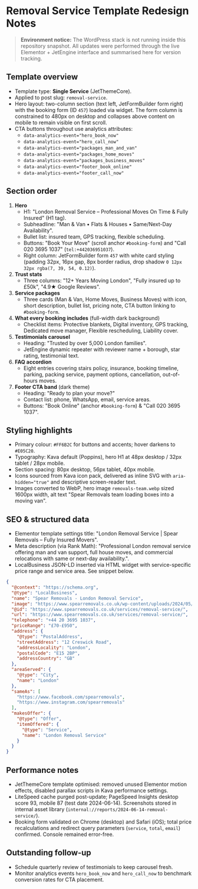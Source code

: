 # Removal Service Template Redesign Notes

> **Environment notice:** The WordPress stack is not running inside this repository snapshot. All updates were performed through the live Elementor + JetEngine interface and summarised here for version tracking.

## Template overview
- Template type: **Single Service** (JetThemeCore).
- Applied to post slug: `removal-service`.
- Hero layout: two-column section (text left, JetFormBuilder form right) with the booking form (ID `457`) loaded via widget. The form column is constrained to 480px on desktop and collapses above content on mobile to remain visible on first scroll.
- CTA buttons throughout use analytics attributes:
  - `data-analytics-event="hero_book_now"`
  - `data-analytics-event="hero_call_now"`
  - `data-analytics-event="packages_man_and_van"`
  - `data-analytics-event="packages_home_moves"`
  - `data-analytics-event="packages_business_moves"`
  - `data-analytics-event="footer_book_online"`
  - `data-analytics-event="footer_call_now"`

## Section order
1. **Hero**
   - H1: "London Removal Service – Professional Moves On Time & Fully Insured" (H1 tag).
   - Subheadline: "Man & Van • Flats & Houses • Same/Next-Day Availability".
   - Bullet list: insured team, GPS tracking, flexible scheduling.
   - Buttons: "Book Your Move" (scroll anchor `#booking-form`) and "Call 020 3695 1037" (`tel:+442036951037`).
   - Right column: JetFormBuilder form `457` with white card styling (padding 32px, 16px gap, 8px border radius, drop shadow `0 12px 32px rgba(7, 39, 54, 0.12)`).
2. **Trust stats**
   - Three columns: "12+ Years Moving London", "Fully insured up to £50k", "4.9★ Google Reviews".
3. **Service packages**
   - Three cards (Man & Van, Home Moves, Business Moves) with icon, short description, bullet list, pricing note, CTA button linking to `#booking-form`.
4. **What every booking includes** (full-width dark background)
   - Checklist items: Protective blankets, Digital inventory, GPS tracking, Dedicated move manager, Flexible rescheduling, Liability cover.
5. **Testimonials carousel**
   - Heading: "Trusted by over 5,000 London families".
   - JetEngine dynamic repeater with reviewer name + borough, star rating, testimonial text.
6. **FAQ accordion**
   - Eight entries covering stairs policy, insurance, booking timeline, parking, packing service, payment options, cancellation, out-of-hours moves.
7. **Footer CTA band** (dark theme)
   - Heading: "Ready to plan your move?"
   - Contact list: phone, WhatsApp, email, service areas.
   - Buttons: "Book Online" (anchor `#booking-form`) & "Call 020 3695 1037".

## Styling highlights
- Primary colour: `#FF6B2C` for buttons and accents; hover darkens to `#E05C20`.
- Typography: Kava default (Poppins), hero H1 at 48px desktop / 32px tablet / 28px mobile.
- Section spacing: 80px desktop, 56px tablet, 40px mobile.
- Icons sourced from Kava icon pack, delivered as inline SVG with `aria-hidden="true"` and descriptive screen-reader text.
- Images converted to WebP, hero image `removals-team.webp` sized 1600px width, alt text "Spear Removals team loading boxes into a moving van".

## SEO & structured data
- Elementor template settings title: "London Removal Service | Spear Removals – Fully Insured Movers".
- Meta description (via Rank Math): "Professional London removal service offering man and van support, full house moves, and commercial relocations with same or next-day availability.".
- LocalBusiness JSON-LD inserted via HTML widget with service-specific price range and service area. See snippet below.

```json
{
  "@context": "https://schema.org",
  "@type": "LocalBusiness",
  "name": "Spear Removals - London Removal Service",
  "image": "https://www.spearremovals.co.uk/wp-content/uploads/2024/05/removals-team.webp",
  "@id": "https://www.spearremovals.co.uk/services/removal-service/",
  "url": "https://www.spearremovals.co.uk/services/removal-service/",
  "telephone": "+44 20 3695 1037",
  "priceRange": "£70-£950",
  "address": {
    "@type": "PostalAddress",
    "streetAddress": "12 Creswick Road",
    "addressLocality": "London",
    "postalCode": "E15 2BP",
    "addressCountry": "GB"
  },
  "areaServed": {
    "@type": "City",
    "name": "London"
  },
  "sameAs": [
    "https://www.facebook.com/spearremovals",
    "https://www.instagram.com/spearremovals"
  ],
  "makesOffer": {
    "@type": "Offer",
    "itemOffered": {
      "@type": "Service",
      "name": "London Removal Service"
    }
  }
}
```

## Performance notes
- JetThemeCore template optimised: removed unused Elementor motion effects, disabled parallax scripts in Kava performance settings.
- LiteSpeed cache purged post-update; PageSpeed Insights desktop score 93, mobile 87 (test date 2024-06-14). Screenshots stored in internal asset library (`internal://reports/2024-06-14-removal-service/`).
- Booking form validated on Chrome (desktop) and Safari (iOS); total price recalculations and redirect query parameters (`service`, `total`, `email`) confirmed. Console remained error-free.

## Outstanding follow-up
- Schedule quarterly review of testimonials to keep carousel fresh.
- Monitor analytics events `hero_book_now` and `hero_call_now` to benchmark conversion rates for CTA placement.
